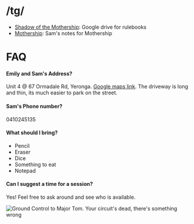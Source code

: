 # /tg/

- [Shadow of the Mothership](https://drive.google.com/drive/folders/1cZxL6OPwh_HJ0ZNBY004X1vGXWwLyRJp?usp=sharing): Google drive for rulebooks
- [Mothership](mothership.md): Sam's notes for Mothership

# FAQ
#### Emily and Sam's Address?
Unit 4 @ 67 Ormadale Rd, Yeronga. [Google maps link](https://goo.gl/maps/jdkX6SmNVG42).
The driveway is long and thin, its much easier to park on the street.

#### Sam's Phone number?
0410245135

#### What should I bring?

- Pencil
- Eraser
- Dice
- Something to eat
- Notepad

#### Can I suggest a time for a session?
Yes! Feel free to ask around and see who is available.

<img src="https://www.keiththompsonart.com/images/full/wight.jpg" alt="Ground Control to Major Tom. Your circuit's dead, there's something wrong"
	title="Ground Control to Major Tom. Your circuit's dead, there's something wrong."/>

